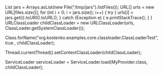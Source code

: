 List<File> jars = Arrays.asList(new File("/tmp/jars").listFiles());
URL[] urls = new URL[files.size()];
for (int i = 0; i < jars.size(); i++) {
    try {
        urls[i] = jars.get(i).toURI().toURL();
    } catch (Exception e) {
        e.printStackTrace();
    }
}
URLClassLoader childClassLoader = new URLClassLoader(urls, ClassLoader.getSystemClassLoader());

Class.forName("org.kostenko.examples.core.classloader.ClassLoaderTest", true , childClassLoader);

Thread.currentThread().setContextClassLoader(childClassLoader);  

ServiceLoader<MyProvider> serviceLoader = ServiceLoader.load(MyProvider.class, childClassLoader);
